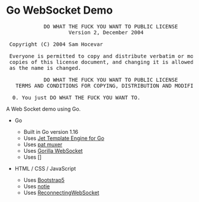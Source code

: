 # Go WebSocket Demo

<pre>
            DO WHAT THE FUCK YOU WANT TO PUBLIC LICENSE
                    Version 2, December 2004

 Copyright (C) 2004 Sam Hocevar <sam@hocevar.net>

 Everyone is permitted to copy and distribute verbatim or modified
 copies of this license document, and changing it is allowed as long
 as the name is changed.

            DO WHAT THE FUCK YOU WANT TO PUBLIC LICENSE
   TERMS AND CONDITIONS FOR COPYING, DISTRIBUTION AND MODIFICATION

  0. You just DO WHAT THE FUCK YOU WANT TO.
</pre>

A Web Socket demo using Go.

- Go

  - Built in Go version 1.16
  - Uses [Jet Template Engine for Go](https://github.com/CloudyKit/jet/)
  - Uses [pat muxer](https://github.com/bmizerany/pat)
  - Uses [Gorilla WebSocket](https://github.com/gorilla/websocket)
  - Uses []

- HTML / CSS / JavaScript
  - Uses [Bootstrap5](https://getbootstrap.jp/)
  - Uses [notie](https://github.com/jaredreich/notie)
  - Uses [ReconnectingWebSocket](https://github.com/joewalnes/reconnecting-websocket)
